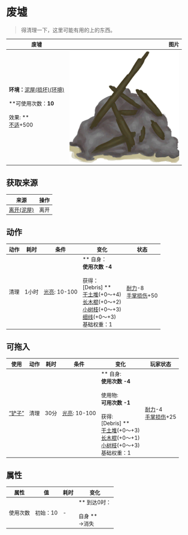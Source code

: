 # 废墟  
> 得清理一下，这里可能有用的上的东西。  
  
  废墟  |   图片   
 ----  |  ----:   
 **环境：**[泥屋(损坏)(环境)](Env_MudHutRuins.md)<br><br>**可使用次数：**10<br><br>** 效果: **<br>[不适](Discomfort.md)+500  |  <img decoding="async" src="Sprite/Debris.png" href="a.md" style="max-width:300px;max-height:300px;">   
  
## 获取来源  
来源  |  操作  
----  |  ----  
[离开(泥屋)](MudHutExitRuins.md)  |  离开  
## 动作  
动作  |  耗时  |  条件  |  变化  |  状态  
----  |  ----  |  ----  |  ----  |  ----  
清理<br>  |  1小时  |  [光亮](Light.md): 10-100  |  ** 自身：**<br>使用次数  -4<br><br>** 获得： **<br>** [Debris] **<br>  [干土堆](DirtPile.md)(+0～+4)<br>  [长木棍](StickLong.md)(+0～+2)<br>  [小树枝](Sticks.md)(+0～+3)<br>  [细线](CordFiber.md)(+0～+3)<br>基础权重：1  |  [耐力](Stamina.md)-8<br>[手掌损伤](HandDamage.md)+50  
## 可拖入  
使用  |  动作  |  耗时  |  条件  |  变化  |  玩家状态  
----  |  ----  |  ----  |  ----  |  ----  |  ----  
[“铲子”](tag_Shovel.md)  |  清理<br>  |  30分  |  [光亮](Light.md): 10-100  |  ** 自身: **<br>使用次数  -4<br><br>** 使用物: **<br>可用次数  -1<br><br>** 获得: **<br>** [Debris] **<br>  [干土堆](DirtPile.md)(+0～+3)<br>  [长木棍](StickLong.md)(+0～+1)<br>  [小树枝](Sticks.md)(+0～+3)<br>基础权重：1  |  [耐力](Stamina.md)-4<br>[手掌损伤](HandDamage.md)+25  
## 属性   
属性  |  值  |  耗时  |  变化  
----  |  ----  |  ----  |  ----  
使用次数  |  初始：10  |  -  |  ** 到达0时： **<br><br>** 自身 **<br>→消失  


<script>document.title="废墟 - 卡牌生存百科 Card Survival Wiki";</script>